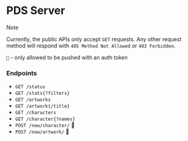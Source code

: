 # PDS Server

> [!NOTE]
> Currently, the public APIs only accept `GET` requests. Any
> other request method will respond with `405 Method Not Allowed`
> or `403 Forbidden`.
>
> `👑` - only allowed to be pushed with an auth token

### Endpoints

- `GET /status`
- `GET /stats{?filters}`
- `GET /artworks`
- `GET /artwork{/title}`
- `GET /characters`
- `GET /character{?names}`
- `POST /new/character/` 👑
- `POST /new/artwork/` 👑
